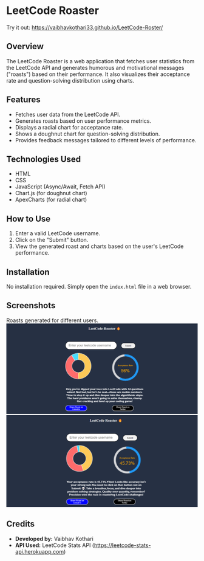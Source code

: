 # LeetCode Roaster
Try it out: https://vaibhavkothari33.github.io/LeetCode-Roster/

## Overview
The LeetCode Roaster is a web application that fetches user statistics from the LeetCode API and generates humorous and motivational messages ("roasts") based on their performance. It also visualizes their acceptance rate and question-solving distribution using charts.

## Features
- Fetches user data from the LeetCode API.
- Generates roasts based on user performance metrics.
- Displays a radial chart for acceptance rate.
- Shows a doughnut chart for question-solving distribution.
- Provides feedback messages tailored to different levels of performance.

## Technologies Used
- HTML
- CSS
- JavaScript (Async/Await, Fetch API)
- Chart.js (for doughnut chart)
- ApexCharts (for radial chart)

## How to Use
1. Enter a valid LeetCode username.
2. Click on the "Submit" button.
3. View the generated roast and charts based on the user's LeetCode performance.

## Installation
No installation required. Simply open the `index.html` file in a web browser.

## Screenshots
Roasts generated for different users.
![Alt text](img/image.png)
![Alt text](img/image1.png)


## Credits
- **Developed by:** Vaibhav Kothari
- **API Used:** LeetCode Stats API (https://leetcode-stats-api.herokuapp.com)

